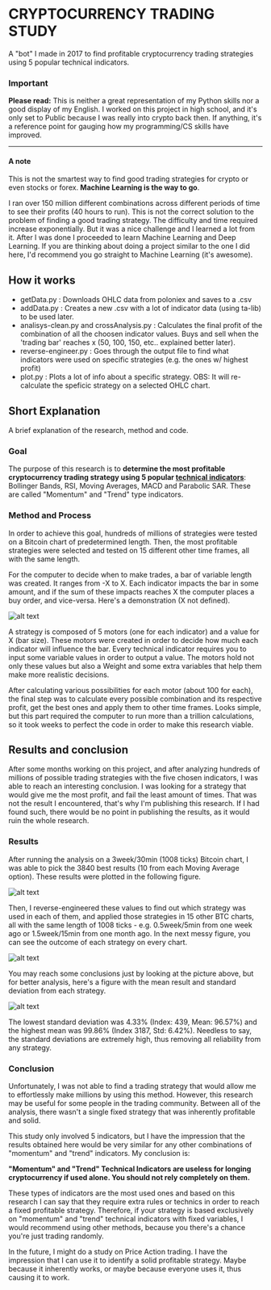 # CRYPTOCURRENCY TRADING STUDY
A "bot" I made in 2017 to find profitable cryptocurrency trading strategies using 5 popular technical indicators.

### Important
**Please read:** This is neither a great representation of my Python skills nor a good display of my English. I worked on this project in high school, and it's only set to Public because I was really into crypto back then. If anything, it's a reference point for gauging how my programming/CS skills have improved. 

---

#### A note
This is not the smartest way to find good trading strategies for crypto or even stocks or forex. **Machine Learning is the way to go**.

I ran over 150 million different combinations across different periods of time to see their profits (40 hours to run). This is not the correct solution to the problem of finding a good trading strategy. The difficulty and time required increase exponentially.
But it was a nice challenge and I learned a lot from it. After I was done I proceeded to learn Machine Learning and Deep Learning. If you are thinking about doing a project similar to the one I did here, I'd recommend you go straight to Machine Learning (it's awesome).

## How it works
  - getData.py : Downloads OHLC data from poloniex and saves to a .csv
  - addData.py : Creates a new .csv with a lot of indicator data (using ta-lib) to be used later.
  - analisys-clean.py and crossAnalysis.py : Calculates the final profit of the combination of all the choosen indicator values. Buys and sell when the 'trading bar' reaches x (50, 100, 150, etc.. explained better later).
  - reverse-engineer.py : Goes through the output file to find what indicators were used on specific strategies (e.g. the ones w/ highest profit)
  - plot.py : Plots a lot of info about a specific strategy. OBS: It will re-calculate the speficic strategy on a selected OHLC chart.

## Short Explanation
  A brief explanation of the research, method and code.

### Goal
  The purpose of this research is to **determine the most profitable cryptocurrency trading strategy using 5 popular [technical indicators](https://en.wikipedia.org/wiki/Technical_indicator)**: Bollinger Bands, RSI, Moving Averages, MACD and Parabolic SAR. These are called "Momentum" and "Trend" type indicators.

### Method and Process
  In order to achieve this goal, hundreds of millions of strategies were tested on a Bitcoin chart of predetermined length. Then, the most profitable strategies were selected and tested on 15 different other time frames, all with the same length.

  For the computer to decide when to make trades, a bar of variable length was created. It ranges from -X to X. Each indicator impacts the bar in some amount, and if the sum of these impacts reaches X the computer places a buy order, and vice-versa. Here's a demonstration (X not defined).

  ![alt text](https://raw.githubusercontent.com/CaioCamatta/Crypto-Trading-Research/master/imgs/Figure_2.png)

  A strategy is composed of 5 motors (one for each indicator) and a value for X (bar size). These motors were created in order to decide how much each indicator will influence the bar. Every technical indicator requires you to input some variable values in order to output a value. The motors hold not only these values but also a Weight and some extra variables that help them make more realistic decisions.

  After calculating various possibilities for each motor (about 100 for each), the final step was to calculate every possible combination and its respective profit, get the best ones and apply them to other time frames. Looks simple, but this part required the computer to run more than a trillion calculations, so it took weeks to perfect the code in order to make this research viable.

## Results and conclusion
After some months working on this project, and after analyzing hundreds of millions of possible trading strategies with the five chosen indicators, I was able to reach an interesting conclusion. I was looking for a strategy that would give me the most profit, and fail the least amount of times. That was not the result I encountered, that's why I'm publishing this research. If I had found such, there would be no point in publishing the results, as it would ruin the whole research.

### Results
  After running the analysis on a 3week/30min (1008 ticks) Bitcoin chart, I was able to pick the 3840 best results (10 from each Moving Average option). These results were plotted in the following figure.

  ![alt text](https://raw.githubusercontent.com/CaioCamatta/Crypto-Trading-Research/master/imgs/bestProfits.png)

  Then, I reverse-engineered these values to find out which strategy was used in each of them, and applied those strategies in 15 other BTC charts, all with the same length of 1008 ticks - e.g. 0.5week/5min from one week ago or 1.5week/15min from one month ago. In the next messy figure, you can see the outcome of each strategy on every chart.

  ![alt text](https://raw.githubusercontent.com/CaioCamatta/Crypto-Trading-Research/master/imgs/crossAnalysis.png)

  You may reach some conclusions just by looking at the picture above, but for better analysis, here's a figure with the mean result and standard deviation from each strategy.

  ![alt text](https://raw.githubusercontent.com/CaioCamatta/Crypto-Trading-Research/master/imgs/MeanAndStd.png)

  The lowest standard deviation was 4.33% (Index: 439, Mean: 96.57%) and the highest mean was 99.86% (Index 3187, Std: 6.42%). Needless to say, the standard deviations are extremely high, thus removing all reliability from any strategy.

### Conclusion
  Unfortunately, I was not able to find a trading strategy that would allow me to effortlessly make millions by using this method. However, this research may be useful for some people in the trading community. Between all of the analysis, there wasn't a single fixed strategy that was inherently profitable and solid.

  This study only involved 5 indicators, but I have the impression that the results obtained here would be very similar for any other combinations of "momentum" and "trend" indicators. My conclusion is:

  **"Momentum" and "Trend" Technical Indicators are useless for longing cryptocurrency if used alone. You should not rely completely on them.**

  These types of indicators are the most used ones and based on this research I can say that they require extra rules or technics in order to reach a fixed profitable strategy. Therefore, if your strategy is based exclusively on "momentum" and "trend" technical indicators with fixed variables, I would recommend using other methods, because you there's a chance you're just trading randomly.

  In the future, I might do a study on Price Action trading. I have the impression that I can use it to identify a solid profitable strategy. Maybe because it inherently works, or maybe because everyone uses it, thus causing it to work.

